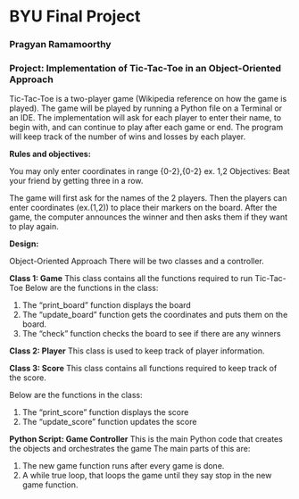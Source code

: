 # BYU Final Project
### Pragyan Ramamoorthy

### Project: Implementation of Tic-Tac-Toe in an Object-Oriented Approach

Tic-Tac-Toe is a two-player game (Wikipedia reference on how the game is played). The game will be played by running a Python file on a Terminal or an IDE. The implementation will ask for each player to enter their name, to begin with, and can continue to play after each game or end. The program will keep track of the number of wins and losses by each player.

**Rules and objectives:**

You may only enter coordinates in range {0-2},{0-2} ex. 1,2
Objectives: Beat your friend by getting three in a row.

The game will first ask for the names of the 2 players. Then the players can enter coordinates (ex.(1,2)) to place their markers on the board. After the game, the computer announces the winner and then asks them if they want to play again.

**Design:** 

Object-Oriented Approach
There will be two classes and a controller. 

**Class 1: Game**
This class contains all the functions required to run Tic-Tac-Toe
Below are the functions in the class:
1.	The “print_board” function displays the board
2.	The “update_board” function gets the coordinates and puts them on the board.
3.	The “check” function checks the board to see if there are any winners


**Class 2: Player**
This class is used to keep track of player information.

**Class 3: Score**
This class contains all functions required to keep track of the score.

Below are the functions in the class:
1.	The “print_score” function displays the score
2.	The “update_score” function updates the score 

**Python Script: Game Controller**
This is the main Python code that creates the objects and orchestrates the game
The main parts of this are:
1.	The new game function runs after every game is done.
2.	A while true loop, that loops the game until they say stop in the new game function.


